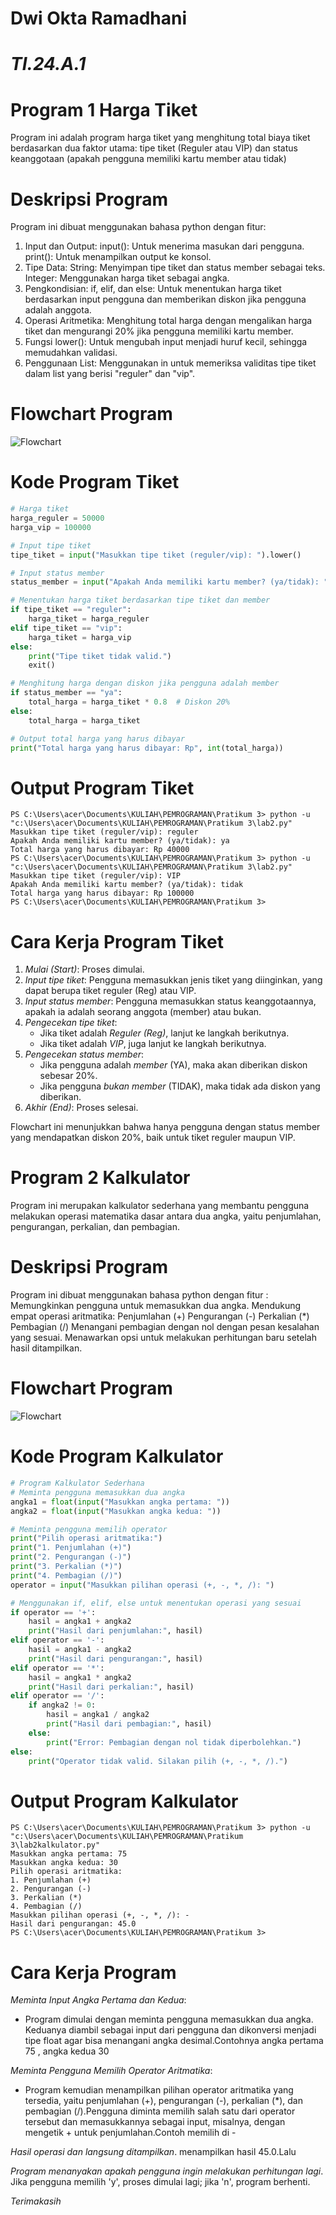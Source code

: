 # Dwi Okta Ramadhani
# _TI.24.A.1_

# Program 1 Harga Tiket
Program ini adalah program harga tiket yang menghitung total biaya tiket
berdasarkan dua faktor utama: tipe tiket (Reguler atau VIP) dan status keanggotaan (apakah pengguna memiliki kartu member atau tidak)

# Deskripsi Program
Program ini dibuat menggunakan bahasa python dengan fitur:
1. Input dan Output: input(): Untuk menerima masukan dari pengguna. print(): Untuk menampilkan output ke konsol.
2. Tipe Data: String: Menyimpan tipe tiket dan status member sebagai teks. Integer: Menggunakan harga tiket sebagai angka.
3. Pengkondisian: if, elif, dan else: Untuk menentukan harga tiket berdasarkan input pengguna dan memberikan diskon jika pengguna adalah anggota.
4. Operasi Aritmetika: Menghitung total harga dengan mengalikan harga tiket dan mengurangi 20% jika pengguna memiliki kartu member.
5. Fungsi lower(): Untuk mengubah input menjadi huruf kecil, sehingga memudahkan validasi.
6. Penggunaan List: Menggunakan in untuk memeriksa validitas tipe tiket dalam list yang berisi "reguler" dan "vip".

# Flowchart Program
![Flowchart](https://github.com/Dwiokta10/lab2py./blob/main/flowchart1diskon20%25..png?raw=true)

# Kode Program Tiket
``` python
# Harga tiket
harga_reguler = 50000
harga_vip = 100000

# Input tipe tiket
tipe_tiket = input("Masukkan tipe tiket (reguler/vip): ").lower()

# Input status member
status_member = input("Apakah Anda memiliki kartu member? (ya/tidak): ").lower()

# Menentukan harga tiket berdasarkan tipe tiket dan member
if tipe_tiket == "reguler":
    harga_tiket = harga_reguler
elif tipe_tiket == "vip":
    harga_tiket = harga_vip
else:
    print("Tipe tiket tidak valid.")
    exit()

# Menghitung harga dengan diskon jika pengguna adalah member
if status_member == "ya":
    total_harga = harga_tiket * 0.8  # Diskon 20%
else:
    total_harga = harga_tiket

# Output total harga yang harus dibayar
print("Total harga yang harus dibayar: Rp", int(total_harga))
```

# Output Program Tiket
```
PS C:\Users\acer\Documents\KULIAH\PEMROGRAMAN\Pratikum 3> python -u "c:\Users\acer\Documents\KULIAH\PEMROGRAMAN\Pratikum 3\lab2.py"
Masukkan tipe tiket (reguler/vip): reguler
Apakah Anda memiliki kartu member? (ya/tidak): ya
Total harga yang harus dibayar: Rp 40000
PS C:\Users\acer\Documents\KULIAH\PEMROGRAMAN\Pratikum 3> python -u "c:\Users\acer\Documents\KULIAH\PEMROGRAMAN\Pratikum 3\lab2.py"
Masukkan tipe tiket (reguler/vip): VIP
Apakah Anda memiliki kartu member? (ya/tidak): tidak
Total harga yang harus dibayar: Rp 100000
PS C:\Users\acer\Documents\KULIAH\PEMROGRAMAN\Pratikum 3>
```

# Cara Kerja Program Tiket
1. *Mulai (Start)*: Proses dimulai.
2. *Input tipe tiket*: Pengguna memasukkan jenis tiket yang diinginkan, yang dapat berupa tiket reguler (Reg) atau VIP.
3. *Input status member*: Pengguna memasukkan status keanggotaannya, apakah ia adalah seorang anggota (member) atau bukan.
4. *Pengecekan tipe tiket*:
   - Jika tiket adalah *Reguler (Reg)*, lanjut ke langkah berikutnya.
   - Jika tiket adalah *VIP*, juga lanjut ke langkah berikutnya.
5. *Pengecekan status member*:
   - Jika pengguna adalah *member* (YA), maka akan diberikan diskon sebesar 20%.
   - Jika pengguna *bukan member* (TIDAK), maka tidak ada diskon yang diberikan.
6. *Akhir (End)*: Proses selesai.

Flowchart ini menunjukkan bahwa hanya pengguna dengan status member yang mendapatkan diskon 20%, baik untuk tiket reguler maupun VIP.

# Program 2 Kalkulator
Program ini merupakan kalkulator sederhana yang membantu pengguna melakukan operasi matematika dasar antara dua angka, yaitu penjumlahan, pengurangan, perkalian, dan pembagian. 

# Deskripsi Program
Program ini dibuat menggunakan bahasa python dengan fitur :
Memungkinkan pengguna untuk memasukkan dua angka.
Mendukung empat operasi aritmatika:
Penjumlahan (+)
Pengurangan (-)
Perkalian (*)
Pembagian (/)
Menangani pembagian dengan nol dengan pesan kesalahan yang sesuai.
Menawarkan opsi untuk melakukan perhitungan baru setelah hasil ditampilkan.

# Flowchart Program
![Flowchart](https://github.com/Dwiokta10/lab2py./blob/main/flowchart2kalkulator..png)

# Kode Program Kalkulator
``` python
# Program Kalkulator Sederhana
# Meminta pengguna memasukkan dua angka
angka1 = float(input("Masukkan angka pertama: "))
angka2 = float(input("Masukkan angka kedua: "))

# Meminta pengguna memilih operator
print("Pilih operasi aritmatika:")
print("1. Penjumlahan (+)")
print("2. Pengurangan (-)")
print("3. Perkalian (*)")
print("4. Pembagian (/)")
operator = input("Masukkan pilihan operasi (+, -, *, /): ")

# Menggunakan if, elif, else untuk menentukan operasi yang sesuai
if operator == '+':
    hasil = angka1 + angka2
    print("Hasil dari penjumlahan:", hasil)
elif operator == '-':
    hasil = angka1 - angka2
    print("Hasil dari pengurangan:", hasil)
elif operator == '*':
    hasil = angka1 * angka2
    print("Hasil dari perkalian:", hasil)
elif operator == '/':
    if angka2 != 0:
        hasil = angka1 / angka2
        print("Hasil dari pembagian:", hasil)
    else:
        print("Error: Pembagian dengan nol tidak diperbolehkan.")
else:
    print("Operator tidak valid. Silakan pilih (+, -, *, /).")
```
# Output Program Kalkulator
```
PS C:\Users\acer\Documents\KULIAH\PEMROGRAMAN\Pratikum 3> python -u "c:\Users\acer\Documents\KULIAH\PEMROGRAMAN\Pratikum 3\lab2kalkulator.py"
Masukkan angka pertama: 75
Masukkan angka kedua: 30
Pilih operasi aritmatika:
1. Penjumlahan (+)
2. Pengurangan (-)
3. Perkalian (*)
4. Pembagian (/)
Masukkan pilihan operasi (+, -, *, /): -
Hasil dari pengurangan: 45.0
PS C:\Users\acer\Documents\KULIAH\PEMROGRAMAN\Pratikum 3>
````
# Cara Kerja Program 
*Meminta Input Angka Pertama dan Kedua*:
   - Program dimulai dengan meminta pengguna memasukkan dua angka. Keduanya diambil sebagai input dari pengguna dan dikonversi menjadi tipe float agar bisa menangani angka desimal.Contohnya angka pertama 75 , angka kedua 30
     
*Meminta Pengguna Memilih Operator Aritmatika*:
   - Program kemudian menampilkan pilihan operator aritmatika yang tersedia, yaitu penjumlahan (+), pengurangan (-), perkalian (*), dan pembagian (/).Pengguna diminta memilih salah satu dari operator tersebut dan memasukkannya sebagai input, misalnya, dengan mengetik + untuk penjumlahan.Contoh memilih di -
     
*Hasil operasi dan langsung ditampilkan*.
menampilkan hasil 45.0.Lalu 

*Program menanyakan apakah pengguna ingin melakukan perhitungan lagi*.
Jika pengguna memilih 'y', proses dimulai lagi; jika 'n', program berhenti.

*Terimakasih*

